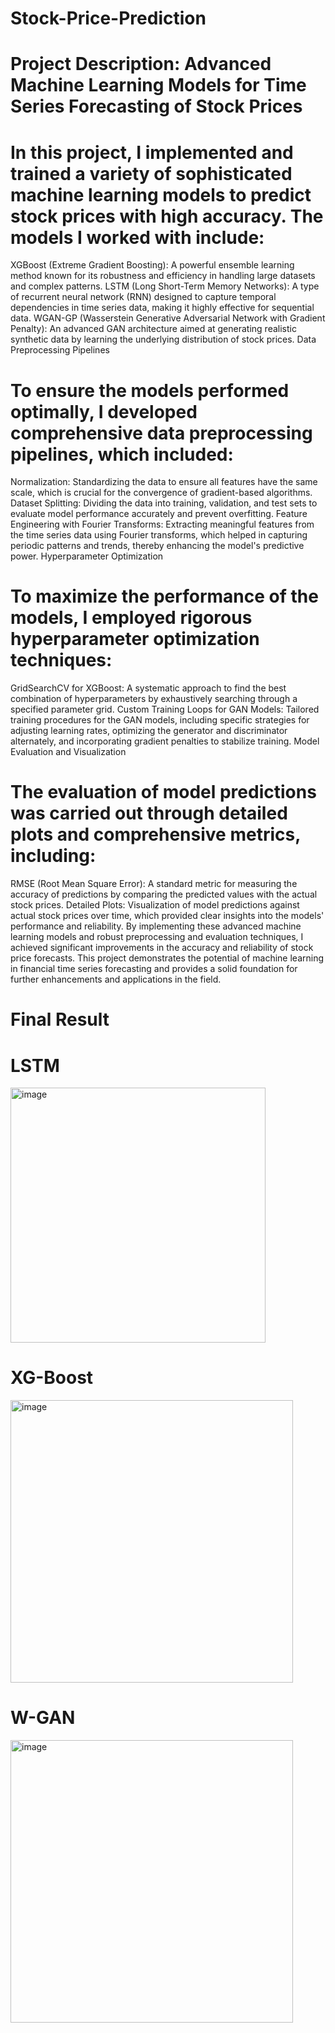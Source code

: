 # Stock-Price-Prediction

# Project Description: Advanced Machine Learning Models for Time Series Forecasting of Stock Prices

# In this project, I implemented and trained a variety of sophisticated machine learning models to predict stock prices with high accuracy. The models I worked with include:

XGBoost (Extreme Gradient Boosting): A powerful ensemble learning method known for its robustness and efficiency in handling large datasets and complex patterns.
LSTM (Long Short-Term Memory Networks): A type of recurrent neural network (RNN) designed to capture temporal dependencies in time series data, making it highly effective for sequential data.
WGAN-GP (Wasserstein Generative Adversarial Network with Gradient Penalty): An advanced GAN architecture aimed at generating realistic synthetic data by learning the underlying distribution of stock prices.
Data Preprocessing Pipelines

# To ensure the models performed optimally, I developed comprehensive data preprocessing pipelines, which included:

Normalization: Standardizing the data to ensure all features have the same scale, which is crucial for the convergence of gradient-based algorithms.
Dataset Splitting: Dividing the data into training, validation, and test sets to evaluate model performance accurately and prevent overfitting.
Feature Engineering with Fourier Transforms: Extracting meaningful features from the time series data using Fourier transforms, which helped in capturing periodic patterns and trends, thereby enhancing the model's predictive power.
Hyperparameter Optimization

# To maximize the performance of the models, I employed rigorous hyperparameter optimization techniques:

GridSearchCV for XGBoost: A systematic approach to find the best combination of hyperparameters by exhaustively searching through a specified parameter grid.
Custom Training Loops for GAN Models: Tailored training procedures for the GAN models, including specific strategies for adjusting learning rates, optimizing the generator and discriminator alternately, and incorporating gradient penalties to stabilize training.
Model Evaluation and Visualization

# The evaluation of model predictions was carried out through detailed plots and comprehensive metrics, including:

RMSE (Root Mean Square Error): A standard metric for measuring the accuracy of predictions by comparing the predicted values with the actual stock prices.
Detailed Plots: Visualization of model predictions against actual stock prices over time, which provided clear insights into the models' performance and reliability.
By implementing these advanced machine learning models and robust preprocessing and evaluation techniques, I achieved significant improvements in the accuracy and reliability of stock price forecasts. This project demonstrates the potential of machine learning in financial time series forecasting and provides a solid foundation for further enhancements and applications in the field.

# Final Result 

# LSTM
<img width="408" alt="image" src="https://github.com/user-attachments/assets/afd41c23-85b7-44c0-99d0-77df75a39552">

# XG-Boost
<img width="452" alt="image" src="https://github.com/user-attachments/assets/86997036-5e7f-4ca6-9945-35f2ec4bcef7">

# W-GAN
<img width="452" alt="image" src="https://github.com/user-attachments/assets/72fe858a-d595-4fa7-a83f-02b2efe2aff3">


